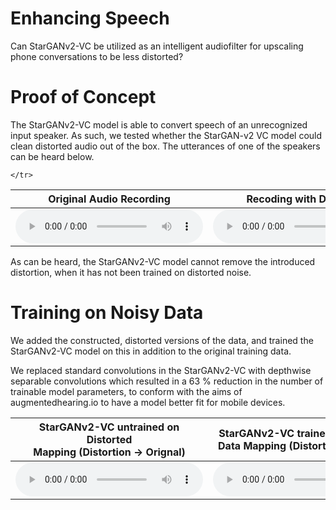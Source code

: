 # Enhancing Speech

Can StarGANv2-VC be utilized as an intelligent audiofilter for upscaling phone conversations to be less distorted?

# Proof of Concept

The StarGANv2-VC model is able to convert speech of an unrecognized input speaker. As such, we tested whether the StarGAN-v2 VC model could clean distorted audio out of the box. The utterances of one of the speakers can be heard below.

<table>
  <thead>
    <tr>
      <th style="text-align: center">Original Audio Recording</th>
      <th style="text-align: center">Recoding with Distortion</th>
    </tr>
  </thead>
  <tbody>
    <tr>
      <td style="text-align: center"><audio controls="controls">  <source type="audio/wav" src="https://raw.githubusercontent.com/jonpodtu/EnhancingSpeech_02456/master/docs\samples\VanillaModel_NoPhoneTrain\original.wav" />&lt;/source&gt; </audio></td>
      <td style="text-align: center"><audio controls="controls">  <source type="audio/wav" src="https://raw.githubusercontent.com/jonpodtu/EnhancingSpeech_02456/master/docs/samples/VanillaModel_NoPhoneTrain\distorted.wav" />&lt;/source&gt; </audio></td>

    </tr>
  </tbody>
</table>

As can be heard, the StarGANv2-VC model cannot remove the introduced distortion, when it has not been trained on distorted noise.

# Training on Noisy Data

We added the constructed, distorted versions of the data, and trained the StarGANv2-VC model on this in addition to the original training data.


We replaced standard convolutions in the StarGANv2-VC with depthwise separable convolutions which resulted in a 63 % reduction in the number of trainable model parameters, to conform with the aims of augmentedhearing.io to have a model better fit for mobile devices.

<table>
  <thead>
    <tr>
      <th style="text-align: center">StarGANv2-VC untrained on Distorted<br> Mapping (Distortion → Orignal)</th>
      <th style="text-align: center">StarGANv2-VC trained on Distorted<br> Data Mapping (Distortion → Orignal)</th>
            <th style="text-align: center">PhoneHome Model <br> Mapping (Distortion → Orignal)</th>
    </tr>
  </thead>
  <tbody>
    <tr>
      <td style="text-align: center"><audio controls="controls">  <source type="audio/wav" src="https://raw.githubusercontent.com/jonpodtu/EnhancingSpeech_02456/master/docs/samples/VanillaModel_NoPhoneTrain\reconstructed.wav" />&lt;/source&gt; </audio></td>
      <td style="text-align: center"><audio controls="controls">  <source type="audio/wav" src="https://raw.githubusercontent.com/jonpodtu/EnhancingSpeech_02456/master/docs/samples/VanillaModel_PhoneData\p228_phone_to_p228.wav" />&lt;/source&gt; </audio></td>
      <td style="text-align: center"><audio controls="controls">  <source type="audio/wav" src="https://raw.githubusercontent.com/jonpodtu/EnhancingSpeech_02456/master/docs/samples/PhoneHome_PhoneData\p228_phone_to_p228.wav" />&lt;/source&gt; </audio></td>
    </tr>
  </tbody>
</table>
